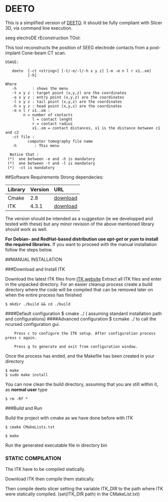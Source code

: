 # DEETO
This is a simplified version of [DEETO](https://github.com/mnarizzano/DEETO).
It should be fully compliant with Slicer 3D, via command line execution.

seeg electroDE  rEconstruction TOol:

This tool reconstructs the position of SEEG electrode contacts from a post-implant Cone-beam CT scan.

	USAGE: 
	
	   deeto  [-ct <string>] [-t/-e/-l/-h x y z] [-m -m n l r x1..xm]
	          [-h]
	
	Where 
	   -h       : shows the menu 
	   -t x y z : target point (x,y,z) are the coordinates 
   	   -e x y z : entry point (x,y,z) are the coordinates 
	   -l x y z : tail point (x,y,z) are the coordinates 
	   -h x y z : head point (x,y,z) are the coordinates 
	   -m n l r x1..xm :
	      	n = number of contacts 
                l = contact lenght  
                r = contact radius  
                x1..xm = contact distances, x1 is the distance between c1 and c2  
   	   -ct file :
              computer tomography file name 
	   -h        : This menu
  
      Notice that : 
     (*)  one between -e and -h is mandatory
     (*)  one between -t and -l is mandatory
     (*)  -ct is mandatory

##Software Requirements
Strong dependecies:


| Library       | Version      | URL |
| ------------- |:-------------|:----|
| Cmake         | 2.8          |[download](http://www.cmake.org/cmake/resources/software.html)
| ITK           | 4.3.1        |[download](http://www.itk.org/ITK/resources/software.html)

The version should be intended as a suggestion (ie we developped and
tested with these) but any minor revision of the above mentioned
library should work as well.

	
**For Debian- and RedHat-based distribution use *apt-get* or *yum* to
install the required libraries.** If you want to proceed with the
manual installation follow the steps below.

##MANUAL INSTALLATION

###Download and Install ITK


Download the latest ITK files from [ITK
website](http://www.itk.org/ITK/resources/software.html "ITK Project")
Extract all ITK files and enter in the unpacked directory. For an
easier cleanup process create a build directory where the code will be
compiled that can be removed later on when the entire process has
finished

	$ mkdir ./build && cd ./build
	
####Default configuration 
	$ cmake ../ ( assuming standard installation path and configurations)
####Advanced configuration
	$ ccmake ../ to call the ncursed configuration gui.

		Press c to configure the ITK setup. After configuration process press c again.
	
		Press g to generate and exit from configuration window.
	
Once the process has ended, and the Makefile has been created in your directory
		
	$ make 
	$ sudo make install

You can now clean the build directory, assuming that you are still within it, as **normal user** type

	$ rm -Rf *
	

###Build and Run

	
Build the project with cmake as we have done before with ITK 
	
	$ cmake CMakeLists.txt
	
	$ make
	
Run the generated executable file in directory bin

### STATIC COMPILATION

The ITK have to be compiled statically.
 
Download ITK then compile them statically.

Then compile deeto slicer setting the variable ITK_DIR to the path
where ITK were statically compiled. 
(set(ITK_DIR path) in the CMakeList.txt)


